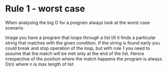 # Rule 1 - worst case

When analysing the big O for a program always look at the worst case scenario.



Image you have a program that loops through a list till it finds a particular string that matches with the given condition. If the string is found early you could break and stop operation of the loop, but with rule 1 you need to assume that the match will be met only at the end of the list. Hence irrespective of the position where the match happens the program is always O(n) where n is max length of list
